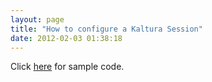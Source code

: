 ```yaml
---
layout: page
title: "How to configure a Kaltura Session"
date: 2012-02-03 01:38:18
---
```


Click <a href="http://knowledge.kaltura.com/best-practices-code-example-configuring-kaltura-session" target="_blank">here</a> for sample code.